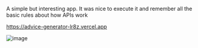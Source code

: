 A simple but interesting app. It was nice to execute it and remember all the basic rules about how APIs work

https://advice-generator-lr8z.vercel.app

![image](https://github.com/DaranDachte/Advice_generator/assets/96144068/2fced2f5-d731-4a77-9ce5-43860aa2a7e3)
